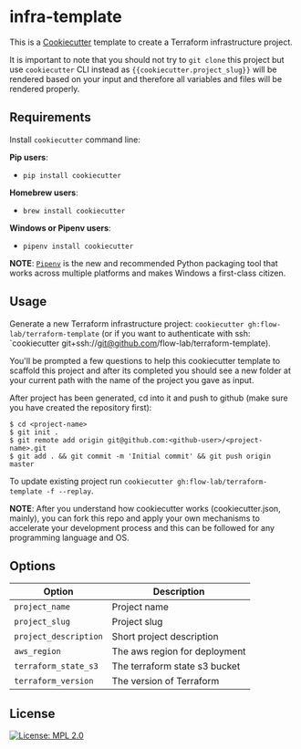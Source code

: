 # infra-template

This is a [Cookiecutter](https://github.com/audreyr/cookiecutter) template to create a Terraform infrastructure project.

It is important to note that you should not try to `git clone` this project but use `cookiecutter` CLI instead as ``{{cookiecutter.project_slug}}`` will be rendered based on your input and therefore all variables and files will be rendered properly.

## Requirements

Install `cookiecutter` command line: 

**Pip users**:

* `pip install cookiecutter`

**Homebrew users**:

* `brew install cookiecutter`

**Windows or Pipenv users**:

* `pipenv install cookiecutter`

**NOTE**: [`Pipenv`](https://github.com/pypa/pipenv) is the new and recommended Python packaging tool that works across multiple platforms and makes Windows a first-class citizen.

## Usage

Generate a new Terraform infrastructure project: `cookiecutter gh:flow-lab/terraform-template` (or if you want to authenticate with ssh: `cookiecutter git+ssh://git@github.com/flow-lab/terraform-template).

You'll be prompted a few questions to help this cookiecutter template to scaffold this project and after its completed you should see a new folder at your current path with the name of the project you gave as input.

After project has been generated, cd into it and push to github (make sure you have created the repository first):

```
$ cd <project-name>
$ git init .
$ git remote add origin git@github.com:<github-user>/<project-name>.git
$ git add . && git commit -m 'Initial commit' && git push origin master
```

To update existing project run `cookiecutter gh:flow-lab/terraform-template -f --replay`.

**NOTE**: After you understand how cookiecutter works (cookiecutter.json, mainly), you can fork this repo and apply your own mechanisms to accelerate your development process and this can be followed for any programming language and OS.

## Options

Option | Description
------------------------------------------------- | ---------------------------------------------------------------------------------
`project_name`       | Project name
`project_slug`       | Project slug
`project_description`| Short project description
`aws_region`         | The aws region for deployment
`terraform_state_s3` | The terraform state s3 bucket
`terraform_version`  | The version of Terraform

License
-------
[![License: MPL 2.0](https://img.shields.io/badge/License-MPL%202.0-brightgreen.svg)](https://opensource.org/licenses/MPL-2.0)
